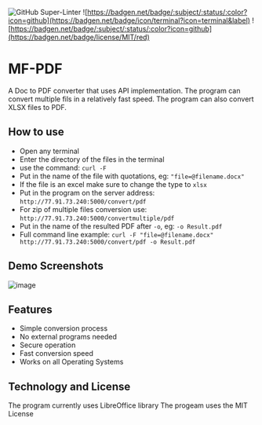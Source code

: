 ![GitHub Super-Linter](https://github.com/InnoSWP/pdf-converter-group-2/workflows/Lint%20Code%20Base/badge.svg)
![https://badgen.net/badge/:subject/:status/:color?icon=github](https://badgen.net/badge/icon/terminal?icon=terminal&label)
![https://badgen.net/badge/:subject/:status/:color?icon=github](https://badgen.net/badge/license/MIT/red)
# MF-PDF
A Doc to PDF converter that uses API implementation. The program can convert multiple fils in a relatively fast speed. The program can also convert XLSX files to PDF.

## How to use
* Open any terminal
* Enter the directory of the files in the terminal
* use the command: `curl -F`
* Put in the name of the file with quotations, eg: `"file=@filename.docx"`
* If the file is an excel make sure to change the type to `xlsx`
* Put in the program on the server address: `http://77.91.73.240:5000/convert/pdf`
* For zip of multiple files conversion use: `http://77.91.73.240:5000/convertmultiple/pdf`
* Put in the name of the resulted PDF after `-o`, eg:  `-o Result.pdf`
* Full command line example:
`curl -F "file=@filename.docx" http://77.91.73.240:5000/convert/pdf -o Result.pdf`

## Demo Screenshots

![image](https://user-images.githubusercontent.com/98668965/177014225-9a4b4188-83c7-4c48-a550-3eef5e0b5d0c.png)

## Features
* Simple conversion process
* No external programs needed
* Secure operation
* Fast conversion speed
* Works on all Operating Systems

## Technology and License
The program currently uses LibreOffice library
The progeam uses the MIT License
